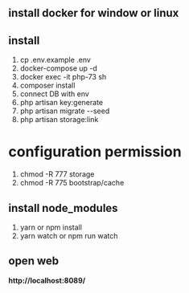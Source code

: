 ## install docker for window or linux

## install 

1. cp .env.example .env
2. docker-compose up -d
3. docker exec -it php-73 sh
4. composer install
5. connect DB with env
6. php artisan key:generate
7. php artisan migrate --seed
8. php artisan storage:link

# configuration permission

1. chmod -R 777 storage
2. chmod -R 775 bootstrap/cache

## install node_modules

1. yarn or npm install
2. yarn watch or npm run watch

## open web

**http://localhost:8089/**
